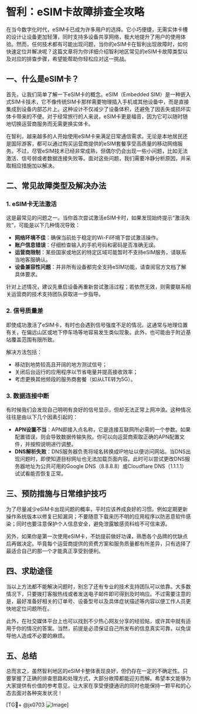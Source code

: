 # 智利：eSIM卡故障排查全攻略

在当今数字化时代，eSIM卡已成为许多用户的选择。它小巧便捷，无需实体卡槽的设计让设备更加轻薄，同时支持多设备共享网络，极大地提升了用户的使用体验。然而，任何技术都有可能出现问题，当你的eSIM卡在智利出现故障时，如何快速定位并解决呢？这篇文章将为你详细介绍智利地区常见的eSIM卡故障类型以及对应的排查步骤，希望能帮助你轻松应对这一挑战。

## 一、什么是eSIM卡？

首先，让我们简单了解一下eSIM卡的概念。eSIM（Embedded SIM）是一种嵌入式SIM卡技术，它不像传统SIM卡那样需要物理插入手机或其他设备中，而是直接集成到设备内部芯片上。这种设计不仅减少了设备体积，还避免了因丢失或损坏实体卡带来的不便。对于经常旅行的人来说，eSIM卡更是福音，因为它可以随时随地切换运营商服务而无需更换实体卡。

在智利，越来越多的人开始使用eSIM卡来满足日常通信需求。无论是本地居民还是国际游客，都可以通过购买运营商提供的eSIM套餐享受高质量的移动网络服务。不过，尽管eSIM技术已经非常成熟，但偶尔仍会出现一些小问题，比如无法激活、信号弱或者数据连接失败等。面对这些问题，我们需要冷静分析原因，并采取相应措施加以解决。

## 二、常见故障类型及解决办法

### 1. eSIM卡无法激活

这是最常见的问题之一。当你首次尝试激活eSIM卡时，如果发现始终提示“激活失败”，可能是以下几种情况导致：

- **网络环境不佳**：确保当前处于稳定的Wi-Fi环境下尝试激活操作。
- **账户信息错误**：仔细检查输入的手机号码和密码是否准确无误。
- **运营商限制**：某些国家或地区的特定区域可能暂时不支持eSIM服务，请联系当地客服确认。
- **设备兼容性问题**：并非所有设备都完全支持eSIM功能，请查阅官方文档了解具体要求。

针对上述情况，建议先重启设备再重新尝试激活过程；若依然无效，则需要联系相关运营商的技术支持团队获取进一步指导。

### 2. 信号质量差

即使成功激活了eSIM卡，有时也会遇到信号强度不足的情况。这通常与地理位置有关，在偏远山区或地下停车场等地容易发生类似现象。此外，也可能由于附近基站覆盖范围有限所致。

解决方法包括：
- 移动到地势较高且开阔的地方测试信号；
- 关闭后台运行的应用程序以节省电量并提高接收效率；
- 考虑更换其他频段的服务商套餐（如从LTE转为5G）。

### 3. 数据连接中断

有时候我们会发现自己明明有良好的信号显示，但却无法正常上网冲浪。这种情况往往是由以下几个因素引起的：
- **APN设置不当**：APN即接入点名称，它是连接互联网所必需的一个参数。如果配置错误，则会导致数据传输失败。你可以向运营商索取正确的APN配置文件，并按照说明进行调整。
- **DNS解析失败**：DNS服务器负责将域名转换成IP地址以便访问网站。当DNS出现问题时，即使知道目标网址也无法加载页面内容。此时可以尝试更改DNS服务器地址为公共可用的Google DNS（8.8.8.8）或Cloudflare DNS（1.1.1.1）试试看能否恢复正常。

## 三、预防措施与日常维护技巧

为了尽量减少eSIM卡出现问题的概率，平时应该养成良好的习惯。例如定期更新操作系统版本以修复已知漏洞；不要随意下载来历不明的应用程序以防恶意软件感染；同时也要注意保护个人信息安全，避免泄露敏感资料给不可信来源。

另外，如果你是第一次使用eSIM卡，不妨提前做好功课，熟悉各个品牌的优缺点后再做决定。毕竟每个运营商提供的资费方案和服务质量都有所差异，只有选择了最适合自己的那一个才能真正享受到便利。

## 四、求助途径

当以上方法都不能解决问题时，别忘了还有专业的技术支持团队可以依靠。大多数情况下，只要拨打客服热线或者发送电子邮件即可得到及时响应。不过需要注意的是，最好准备好相关的订单号、设备型号以及具体症状描述等内容以便工作人员更快地定位问题所在。

此外，在社交媒体平台上也可以找到不少热心网友分享的经验帖，或许其中就有适用于你的情况的答案。当然，前提是必须保证自己所发布的信息真实可靠，以免误导他人造成不必要的麻烦。

## 五、总结

总而言之，虽然智利地区的eSIM卡整体表现良好，但仍存在一定的不确定性。只要掌握了正确的排查思路和处理方式，大部分故障都能迎刃而解。希望本文能够为大家提供有价值的参考意见，让大家在享受便捷通讯的同时也能保持一颗平和的心态去面对各种突发状况！

[TG💪+ @jx0703 ![Image](https://github.com/user-attachments/assets/dbca1d08-cadb-493c-b0ec-ad6f7a83f270)]